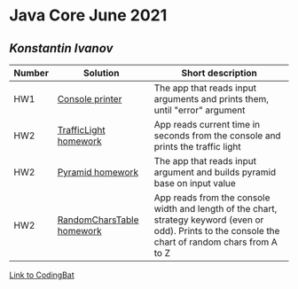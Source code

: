 # Java Core June 2021

## *Konstantin Ivanov*

| Number | Solution  | Short description
| --- | --- | --- |
| HW1 | [Console printer](https://github.com/NikolaevArtem/Java_Core_June_2021/blob/feature/konstantinIvanov/src/main/java/homework_1/Main.java) | The app that reads input arguments and prints them, until "error" argument |
| HW2 | [TrafficLight homework](https://github.com/NikolaevArtem/Java_Core_June_2021/blob/feature/konstantinIvanov/src/main/java/homework_2/traffic_light/Main.java) | App reads current time in seconds from the console and prints the traffic light  |
| HW2 | [Pyramid homework](https://github.com/NikolaevArtem/Java_Core_June_2021/blob/feature/konstantinIvanov/src/main/java/homework_2/pyramid_printer/Main.java) | The app that reads input argument and builds pyramid base on input value  |
| HW2 | [RandomCharsTable homework](https://github.com/NikolaevArtem/Java_Core_June_2021/blob/feature/konstantinIvanov/src/main/java/homework_2/random_chars_table/Main.java) | App reads from the console width and length of the chart, strategy keyword (even or odd). Prints to the console the chart of random chars from A to Z  |

[Link to CodingBat](https://codingbat.com/done?user=kostya-ivanov9623@mail.ru&tag=8599662828)
